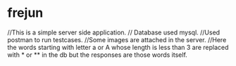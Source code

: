 # frejun

//This is a simple server side application.
// Database used mysql.
//Used postman to run testcases.
//Some images are attached  in the server.
//Here the words starting with letter a or A whose length is less than 3 are replaced with * or ** in the db but the responses are those words itself.
